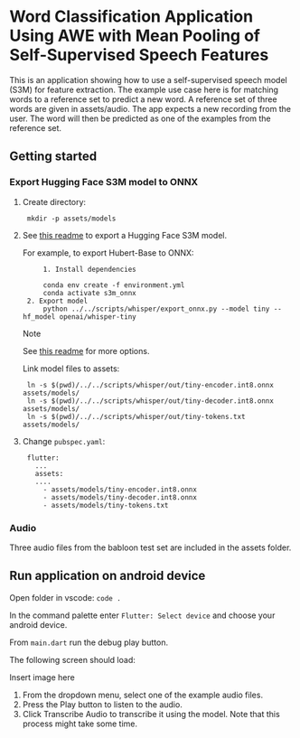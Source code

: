 # Word Classification Application Using AWE with Mean Pooling of Self-Supervised Speech Features

This is an application showing how to use a self-supervised speech model (S3M) for feature extraction. The example use case here is for matching words to a reference set to predict a new word. A reference set of three words are given in assets/audio. The app expects a new recording from the user. The word will then be predicted as one of the examples from the reference set.

## Getting started

### Export Hugging Face S3M model to ONNX

1. Create directory:

		mkdir -p assets/models

2. See [this readme](../../scripts/self_supervised) to export a Hugging Face S3M model.

	For example, to export Hubert-Base to ONNX:
   	
    		1. Install dependencies

			conda env create -f environment.yml
			conda activate s3m_onnx
		2. Export model
			python ../../scripts/whisper/export_onnx.py --model tiny --hf_model openai/whisper-tiny
   

	>[!NOTE]
	> See [this readme](../../scripts/self_supervised) for more options.

	Link model files to assets:

		ln -s $(pwd)/../../scripts/whisper/out/tiny-encoder.int8.onnx assets/models/
		ln -s $(pwd)/../../scripts/whisper/out/tiny-decoder.int8.onnx assets/models/
		ln -s $(pwd)/../../scripts/whisper/out/tiny-tokens.txt assets/models/


4. Change `pubspec.yaml`:
	
		flutter:
		  ...
		  assets:
		  ....
		    - assets/models/tiny-encoder.int8.onnx
		    - assets/models/tiny-decoder.int8.onnx
		    - assets/models/tiny-tokens.txt

### Audio

Three audio files from the babloon test set are included in the assets folder.

## Run application on android device

Open folder in vscode: `code .`

In the command palette enter `Flutter: Select device` and choose your android device.

From `main.dart` run the debug play button.

The following screen should load:

Insert image here

1. From the dropdown menu, select one of the example audio files.
2. Press the Play button to listen to the audio.
3. Click Transcribe Audio to transcribe it using the model. Note that this process might take some time.
